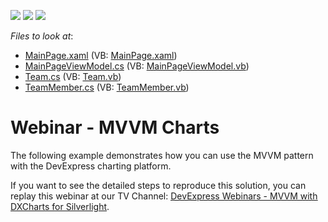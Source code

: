 <!-- default badges list -->
![](https://img.shields.io/endpoint?url=https://codecentral.devexpress.com/api/v1/VersionRange/128568271/10.2.5%2B)
[![](https://img.shields.io/badge/Open_in_DevExpress_Support_Center-FF7200?style=flat-square&logo=DevExpress&logoColor=white)](https://supportcenter.devexpress.com/ticket/details/E2908)
[![](https://img.shields.io/badge/📖_How_to_use_DevExpress_Examples-e9f6fc?style=flat-square)](https://docs.devexpress.com/GeneralInformation/403183)
<!-- default badges end -->
<!-- default file list -->
*Files to look at*:

* [MainPage.xaml](./CS/MVVMCharts/MainPage.xaml) (VB: [MainPage.xaml](./VB/MVVMCharts/MainPage.xaml))
* [MainPageViewModel.cs](./CS/MVVMCharts/MainPageViewModel.cs) (VB: [MainPageViewModel.vb](./VB/MVVMCharts/MainPageViewModel.vb))
* [Team.cs](./CS/MVVMCharts/Model/Team.cs) (VB: [Team.vb](./VB/MVVMCharts/Model/Team.vb))
* [TeamMember.cs](./CS/MVVMCharts/Model/TeamMember.cs) (VB: [TeamMember.vb](./VB/MVVMCharts/Model/TeamMember.vb))
<!-- default file list end -->
# Webinar - MVVM Charts


<p>The following example demonstrates how you can use the MVVM pattern with the DevExpress charting platform.</p><p>If you want to see the detailed steps to reproduce this solution, you can replay this webinar at our TV Channel: <a href="http://tv.devexpress.com/#MVVMChartingWebinar;DXCharts+for+Silverlight.product;1"><u>DevExpress Webinars - MVVM with DXCharts for Silverlight</u></a>.<br />
</p>

<br/>


